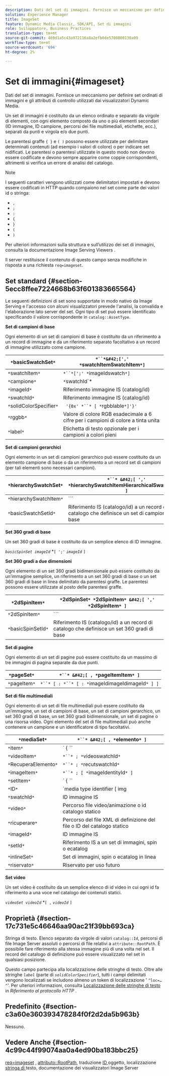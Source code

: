 ```yaml
---
description: Dati del set di immagini. Fornisce un meccanismo per definire set ordinati di immagini e gli attributi di controllo utilizzati dai visualizzatori Dynamic Media.
solution: Experience Manager
title: ImageSet
feature: Dynamic Media Classic, SDK/API, Set di immagini
role: Sviluppatore, Business Practices
translation-type: tm+mt
source-git-commit: 469d1a5c43a972116a8a2efb0de5708800130a99
workflow-type: tm+mt
source-wordcount: '694'
ht-degree: 2%

---
```



# Set di immagini{#imageset}

Dati del set di immagini. Fornisce un meccanismo per definire set ordinati di immagini e gli attributi di controllo utilizzati dai visualizzatori Dynamic Media.

Un set di immagini è costituito da un elenco ordinato e separato da virgole di elementi, con ogni elemento composto da uno o più elementi secondari (ID immagine, ID campione, percorsi dei file multimediali, etichette, ecc.), separati da punti e virgola e/o due punti.

Le parentesi graffe `{ }` e `( )` possono essere utilizzate per delimitare determinati contenuti (ad esempio i valori di colore) o per indicare set nidificati. Le parentesi o parentesi utilizzate in questo modo non devono essere codificate e devono sempre apparire come coppie corrispondenti, altrimenti si verifica un errore di analisi del catalogo.

>[!NOTE]
>
>I seguenti caratteri vengono utilizzati come delimitatori impostati e devono essere codificati in HTTP quando compaiono nel set come parte dei valori id o stringa:
>
>* `,`
>* `;`
>* `:`
>* `{`
>* `}`
>* `(`
>* `)`



Per ulteriori informazioni sulla struttura e sull’utilizzo dei set di immagini, consulta la documentazione Image Serving Viewers .

Il server restituisce il contenuto di questo campo senza modifiche in risposta a una richiesta `req=imageset`.

## Set standard {#section-5ecc8ffee7224668b63f601383665564}

Le seguenti definizioni di set sono supportate in modo nativo da Image Serving e l&#39;accesso con alcuni visualizzatori prevede l&#39;analisi, la convalida e l&#39;elaborazione lato server del set. Ogni tipo di set può essere identificato specificando il valore corrispondente in `catalog::AssetType`.

**Set di campioni di base**

Ogni elemento di un set di campioni di base è costituito da un riferimento a un record di immagine e da un riferimento separato facoltativo a un record di immagine utilizzato come campione.

| `*`basicSwatchSet`*` | `*``*&#42;[',' *`swatchItemSwatchItem`*]` |
|---|---|
| `*`swatchItem`*` | `*``*[';' *`imageIdswatch`*]` |
| `*`campione`*` | `*`swatchId`*|solidColorSpecifier` |
| `*`imageId`*` | Riferimento immagine IS (catalog/id) |
| `*`swatchId`*` | Riferimento immagine IS (catalog/id) |
| `*`solidColorSpecifier`*` | ` '{0x' *``* [ *`rgbblable`*]'}'` |
| `*`rggbb`*` | Valore di colore RGB esadecimale a 6 cifre per i campioni di colore a tinta unita |
| `*`label`*` | Etichetta di testo opzionale per i campioni a colori pieni |

**Set di campioni gerarchici**

Ogni elemento in un set di campioni gerarchico può essere costituito da un elemento campione di base o da un riferimento a un record set di campioni (per tali elementi sono necessari campioni).

| `*`hierarchySwatchSet`*` | `*``* &#42;[ ',' *`hierarchySwatchItemHierarchicalSwatchItem`* ]` |
|---|---|
| `*`hierarchySwatchItem`*` | `*``* | { *``* ';' *`swatchItembasicSwatchSetIdswatch`* }` |
| `*`basicSwatchSetId`*` | Riferimento IS (catalogo/id) a un record di catalogo che definisce un set di campioni di base |

**Set 360 gradi di base**

Un set 360 gradi di base è costituito da un semplice elenco di ID immagine.

*`basicSpinSet imageId`*  *`[ ';'`  *`imageId`* `]`

**Set 360 gradi a due dimensioni**

Ogni elemento di un set 360 gradi bidimensionale può essere costituito da un’immagine semplice, un riferimento a un set 360 gradi di base o un set 360 gradi di base in linea delimitato da parentesi graffe. Le parentesi possono essere utilizzate al posto delle parentesi graffe.

| `*`2dSpinItem`*` | `*`2dSpinSet`* *`2dSpinItem`* &#42;[ ',' *`2dSpinItem`* ]` |
|---|---|
| `*`2dSpinItem`*` | `*``* | { '{' *``* '}' } | *`imageIdbasicSpinSetSpinSetId`*` |
| `*`basicSpinSetId`*` | Riferimento IS (catalogo/id) a un record di catalogo che definisce un set 360 gradi di base |

**Set di pagine**

Ogni elemento di un set di pagine può essere costituito da un massimo di tre immagini di pagina separate da due punti.

| `*`pageSet`*` | `*``* &#42;[ , *`pageItemItem`* ]` |
|---|---|
| `*`pageItem`*` | `*``* [ : *``* [ : *`imageIdimageIdimageId`* ] ]` |

**Set di file multimediali**

Ogni elemento di un set di file multimediali può essere costituito da un’immagine, un set di campioni di base, un set di campioni gerarchico, un set 360 gradi di base, un set 360 gradi bidimensionale, un set di pagine o una risorsa video. Ogni elemento del set di file multimediali può anche contenere un campione e un identificatore di tipo facoltativi.

| `*`mediaSet`*` | `*``* &#42;[ , *`elemento`* ]` |
|---|---|
| `*`item`*` | ` { *``* | *``* | *``*}} | *``* } [ ; [ *``* ] [ ; [ *`videoItemRipristinaItemItemsetItemIDreserve`* ] ] ]` |
| `*`videoItem`*` | `*``* ; *`videoswatchId`*` |
| `*`RecuperaElemento`*` | `*``* ; *`recutswatchId`*` |
| `*`imageItem`*` | `*``* ; [ *`imageIdentityId`* ]` |
| `*`setItem`*` | ` { *``* | { '{' *``* '}' } } ; *`setIdinlineSetswatchId`*` |
| `*`ID`*` | `media type identifier [ img | basic | advanced_image | img | img_set | advanced_imageset | advanced_swatchset | spin | video ]` |
| `*`swatchId`*` | ID immagine IS |
| `*`video`*` | Percorso file video/animazione o id catalogo statico |
| `*`ricuperare`*` | Percorso del file XML di definizione del file o ID del catalogo statico |
| `*`imageId`*` | ID immagine IS |
| `*`setId`*` | Riferimento IS a un set di immagini, spin o ecatalog |
| `*`inlineSet`*` | Set di immagini, spin o ecatalog in linea |
| `*`riservato`*` | Riservato per uso futuro |

**Set video**

Un set video è costituito da un semplice elenco di id video in cui ogni id fa riferimento a una voce nel catalogo dei contenuti statici.

*`videoSet videoId`*  *`[ ,`  *`videoId`* `]`

## Proprietà {#section-17c731e5c46646aa90ac21f39bb693ca}

Stringa di testo. Elenco separato da virgole di valori `catalog::Id`, percorsi di file Image Server assoluti o percorsi di file relativi a `attribute::RootPath`. È possibile fare riferimento alla stessa immagine più di una volta nel set. Il record del catalogo di definizione può essere visualizzato nel set in qualsiasi posizione.

Questo campo partecipa alla localizzazione delle stringhe di testo. Oltre alle stringhe *`label`* (parte di *`solidColorSpecifier`*), tutti i campi delimitati vengono localizzati se includono almeno un token di localizzazione &#39; `^loc=…^`&#39;. Per ulteriori informazioni, consulta [Localizzazione delle stringhe di testo](/help/aem-is-ir-api/is-api/http-ref/image-serving-api-ref/c-http-protocol-reference/c-syntax-and-features/r-text-string-localization.md) in *Riferimento al protocollo HTTP* .

## Predefinito {#section-c3a60e360393478284f0f2d2da5b963b}

Nessuno.

## Vedere Anche {#section-4c99c44f99074aa0a4ed90ba183bbc25}

[req=imageset](/help/aem-is-ir-api/is-api/http-ref/image-serving-api-ref/c-http-protocol-reference/c-command-reference/r-req/r-req.md) ,  [attributo::RootPath](/help/aem-is-ir-api/is-api/image-catalog/image-serving-api-ref/c-image-catalog-reference/c-attributes-reference/r-rootpath.md), traduzione [ ID ](/help/aem-is-ir-api/is-api/http-ref/image-serving-api-ref/c-http-protocol-reference/c-syntax-and-features/r-object-id-translation.md) oggetto, localizzazione [ stringa di ](/help/aem-is-ir-api/is-api/http-ref/image-serving-api-ref/c-http-protocol-reference/c-syntax-and-features/r-text-string-localization.md) testo, documentazione dei visualizzatori Image Server
